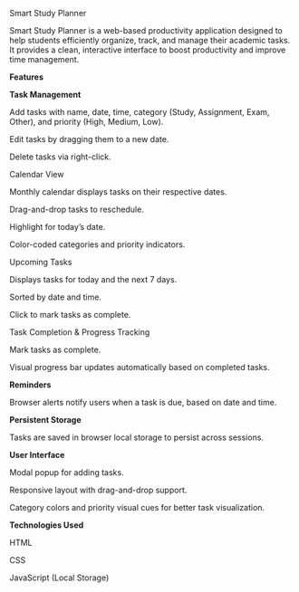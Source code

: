 Smart Study Planner

Smart Study Planner is a web-based productivity application designed to help students efficiently organize, track, and manage their academic tasks. It provides a clean, interactive interface to boost productivity and improve time management.

**Features**

**Task Management**

Add tasks with name, date, time, category (Study, Assignment, Exam, Other), and priority (High, Medium, Low).

Edit tasks by dragging them to a new date.

Delete tasks via right-click.

Calendar View

Monthly calendar displays tasks on their respective dates.

Drag-and-drop tasks to reschedule.

Highlight for today’s date.

Color-coded categories and priority indicators.

Upcoming Tasks

Displays tasks for today and the next 7 days.

Sorted by date and time.

Click to mark tasks as complete.

Task Completion & Progress Tracking

Mark tasks as complete.

Visual progress bar updates automatically based on completed tasks.

**Reminders**

Browser alerts notify users when a task is due, based on date and time.

**Persistent Storage**

Tasks are saved in browser local storage to persist across sessions.

**User Interface**

Modal popup for adding tasks.

Responsive layout with drag-and-drop support.

Category colors and priority visual cues for better task visualization.

**Technologies Used**

HTML

CSS

JavaScript (Local Storage)
